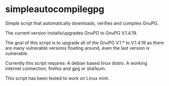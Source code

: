 # simpleautocompilegpg
Simple script that automatically downloads, verifies and compiles GnuPG. 

The current version installs/upgrades GnuPG to GnuPG V.1.4.19.

The goal of this script is to upgrade all of the GnuPG V.1.* to V.1.4.19 as there are many vulnerable versions floating around, even the last version is vulnerable.

Currently this script requires: A debian based linux distro. A working internet connection, firefox and gpg or sha1sum.

This script has been tested to work on Linux mint.
